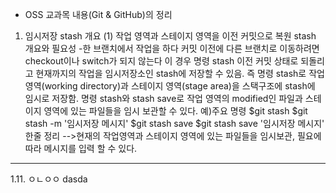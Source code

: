 - OSS 교과목 내용(Git & GitHub)의 정리
1. 임시저장 stash 개요
(1) 작업 영역과 스테이지 영역을 이전 커밋으로 복원
stash 개요와 필요성
-한 브랜치에서 작업을 하다 커밋 이전에 다른 브랜치로 이동하려면 checkout이나 switch가 되지 않는다
이 경우 명령 stash 이전 커밋 상태로 되돌리고 현재까지의 작업을 임시저장소인 stash에 저장할 수 있음.
즉 명령 stash로 작업 영역(working directory)과 스테이지 영역(stage area)을 스택구조에 stash에 임시로 저장함. 명령 stash와 stash save로 작업 영역의 modified인 파일과 스테이지 영역에 있는 파일들을 임시 보관할 수 있다.
예)주요 명령
$git stash
$git stash -m '임시저장 메시지'
$git stash save
$git stash save '임시저장 메시지'
한줄 정리
-->현재의 작업영역과 스테이지 영역에 있는 파일들을 임시보관, 필요에 따라 메시지를 입력 할 수 있다.
--------------------------------------------------------------------------------------------------------------------------------------------------------------------------------------------------------
1.11.
ㅇㄴㅇㅇ
dasda
